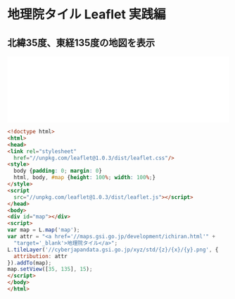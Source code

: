 # 地理院タイル Leaflet 実践編
## 北緯35度、東経135度の地図を表示

<iframe width="100%" frameborder="0" src="html/35135.html"></iframe>

```html
<!doctype html>
<html>
<head>
<link rel="stylesheet"
  href="//unpkg.com/leaflet@1.0.3/dist/leaflet.css"/>
<style>
  body {padding: 0; margin: 0}
  html, body, #map {height: 100%; width: 100%;}
</style>
<script
  src="//unpkg.com/leaflet@1.0.3/dist/leaflet.js"></script>
</head>
<body>
<div id="map"></div>
<script>
var map = L.map('map');
var attr = "<a href='//maps.gsi.go.jp/development/ichiran.html'" +
  "target='_blank'>地理院タイル</a>";
L.tileLayer('//cyberjapandata.gsi.go.jp/xyz/std/{z}/{x}/{y}.png', {
  attribution: attr
}).addTo(map);
map.setView([35, 135], 15);
</script>
</body>
</html>
```
